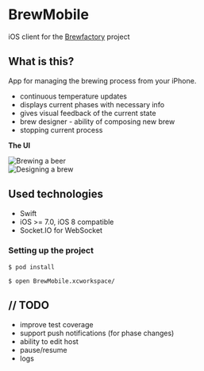 BrewMobile
==========

iOS client for the [Brewfactory](https://github.com/brewfactory/BrewCore) project

What is this?
-------------
App for managing the brewing process from your iPhone.

 - continuous temperature updates
 - displays current phases with necessary info
 - gives visual feedback of the current state
 - brew designer - ability of composing new brew
 - stopping current process

**The UI**

![Brewing a beer](http://brewfactory.org/BrewMobile/img/3.png)  
![Designing a brew](http://brewfactory.org/BrewMobile/img/4.png)
 
Used technologies
-----------------
 - Swift
 - iOS >= 7.0, iOS 8 compatible
 - Socket.IO for WebSocket

### Setting up the project ###
```
$ pod install

$ open BrewMobile.xcworkspace/
```
// TODO
-------

 - improve test coverage
 - support push notifications (for phase changes)
 - ability to edit host
 - pause/resume
 - logs
